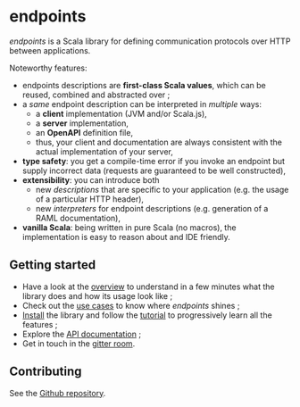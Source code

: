 endpoints
=========

*endpoints* is a Scala library for defining communication protocols over HTTP between
applications.

Noteworthy features:

- endpoints descriptions are **first-class Scala values**, which can be reused,
  combined and abstracted over ;
- a *same* endpoint description can be interpreted in *multiple* ways:
    - a **client** implementation (JVM and/or Scala.js),
    - a **server** implementation,
    - an **OpenAPI** definition file,
    - thus, your client and documentation are always consistent with the actual
      implementation of your server,
- **type safety**: you get a compile-time error if you invoke an endpoint but supply incorrect data
  (requests are guaranteed to be well constructed),
- **extensibility**: you can introduce both
  - new *descriptions* that are specific to your application (e.g. the usage
    of a particular HTTP header),
  - new *interpreters* for endpoint descriptions (e.g. generation of a RAML documentation),
- **vanilla Scala**: being written in pure Scala (no macros), the implementation is easy to
  reason about and IDE friendly.

## Getting started

- Have a look at the [overview](overview.md) to understand in a few minutes what
  the library does and how its usage look like ;
- Check out the [use cases](use-cases.md) to know where *endpoints* shines ;
- [Install](installation.md) the library and follow the
  [tutorial](tutorial.md) to progressively learn all the features ;
- Explore the [API documentation](api:endpoints.algebra.package) ;
- Get in touch in the [gitter room](https://gitter.im/julienrf/endpoints).

## Contributing

See the [Github repository](https://github.com/julienrf/endpoints).